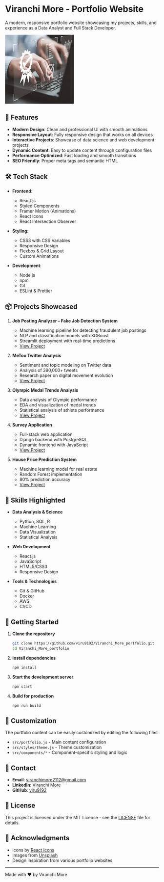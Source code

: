 # Viranchi More - Portfolio Website

A modern, responsive portfolio website showcasing my projects, skills, and experience as a Data Analyst and Full Stack Developer.

![Portfolio Preview](src/assets/port1.jpg)

## 🚀 Features

- **Modern Design**: Clean and professional UI with smooth animations
- **Responsive Layout**: Fully responsive design that works on all devices
- **Interactive Projects**: Showcase of data science and web development projects
- **Dynamic Content**: Easy to update content through configuration files
- **Performance Optimized**: Fast loading and smooth transitions
- **SEO Friendly**: Proper meta tags and semantic HTML

## 🛠️ Tech Stack

- **Frontend**:
  - React.js
  - Styled Components
  - Framer Motion (Animations)
  - React Icons
  - React Intersection Observer

- **Styling**:
  - CSS3 with CSS Variables
  - Responsive Design
  - Flexbox & Grid Layout
  - Custom Animations

- **Development**:
  - Node.js
  - npm
  - Git
  - ESLint & Prettier

## 📦 Projects Showcased

1. **Job Posting Analyzer – Fake Job Detection System**
   - Machine learning pipeline for detecting fraudulent job postings
   - NLP and classification models with XGBoost
   - Streamlit deployment with real-time predictions
   - [View Project](https://job-posting-analyzer.streamlit.app)

2. **MeToo Twitter Analysis**
   - Sentiment and topic modeling on Twitter data
   - Analysis of 390,000+ tweets
   - Research paper on digital movement evolution
   - [View Project](https://github.com/viru9192/MeToo-Twitter-Analysis.git)

3. **Olympic Medal Trends Analysis**
   - Data analysis of Olympic performance
   - EDA and visualization of medal trends
   - Statistical analysis of athlete performance
   - [View Project](https://github.com/viranchi-more/olympic-analysis)

4. **Survey Application**
   - Full-stack web application
   - Django backend with PostgreSQL
   - Dynamic frontend with JavaScript
   - [View Project](https://github.com/pbillava10/TDS537-SurveyApplication.git)

5. **House Price Prediction System**
   - Machine learning model for real estate
   - Random Forest implementation
   - 80% prediction accuracy
   - [View Project](https://github.com/viranchi-more/house-price-prediction)

## 🎯 Skills Highlighted

- **Data Analysis & Science**
  - Python, SQL, R
  - Machine Learning
  - Data Visualization
  - Statistical Analysis

- **Web Development**
  - React.js
  - JavaScript
  - HTML5/CSS3
  - Responsive Design

- **Tools & Technologies**
  - Git & GitHub
  - Docker
  - AWS
  - CI/CD

## 🚀 Getting Started

1. **Clone the repository**
   ```bash
   git clone https://github.com/viru9192/Viranchi_More_portfolio.git
   cd Viranchi_More_portfolio
   ```

2. **Install dependencies**
   ```bash
   npm install
   ```

3. **Start the development server**
   ```bash
   npm start
   ```

4. **Build for production**
   ```bash
   npm run build
   ```

## 📝 Customization

The portfolio content can be easily customized by editing the following files:

- `src/portfolio.js` - Main content configuration
- `src/styles/theme.js` - Theme customization
- `src/components/*` - Component-specific styling and logic

## 📱 Contact

- **Email**: viranchimore2112@gmail.com
- **LinkedIn**: [Viranchi More](https://www.linkedin.com/in/viranchimore/)
- **GitHub**: [viru9192](https://github.com/viru9192)

## 📄 License

This project is licensed under the MIT License - see the [LICENSE](LICENSE) file for details.

## 🙏 Acknowledgments

- Icons by [React Icons](https://react-icons.github.io/react-icons/)
- Images from [Unsplash](https://unsplash.com/)
- Design inspiration from various portfolio websites

---

Made with ❤️ by Viranchi More
